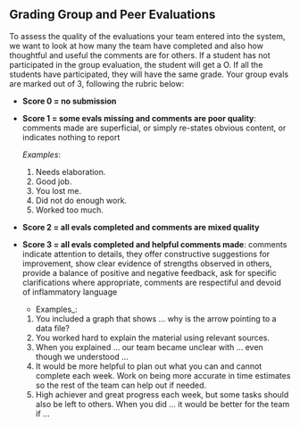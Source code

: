 ## Grading Group and Peer Evaluations

To assess the quality of the evaluations your team entered into the system, we want to look at how many the team have completed and also how thoughtful and useful the comments are for others. If a student has not participated in the group evaluation, the student will get a O. If all the students have participated, they will have the same grade.
Your group evals  are marked out of 3, following the rubric below:

- **Score 0 = no submission**
- **Score 1 = some evals missing and comments are poor quality**: comments made are superficial, or simply re-states obvious content, or indicates nothing to report 
   
   _Examples_: 
    1. Needs elaboration.
    2. Good job.
    3. You lost me.
    4. Did not do enough work.
    5. Worked too much.
    
- **Score 2 = all evals completed and comments are mixed quality**
- **Score 3 = all evals completed and helpful comments made**: comments indicate attention to details, they offer constructive suggestions for improvement, show clear evidence of strengths observed in others, provide a balance of positive and negative feedback, ask for specific clarifications where appropriate, comments are respectiful and devoid of inflammatory language 
   
   - Examples_:
    1. You included a graph that shows ... why is the arrow pointing to a data file?
    2. You worked hard to explain the material using relevant sources.
    3. When you explained ... our team became unclear with ... even though we understood ...
    4. It would be more helpful to plan out what you can and cannot complete each week. Work on being more accurate in time estimates so the rest of the team can help out if needed.
    5. High achiever and great progress each week, but some tasks should also be left to others. When you did ... it would be better for the team if ...
